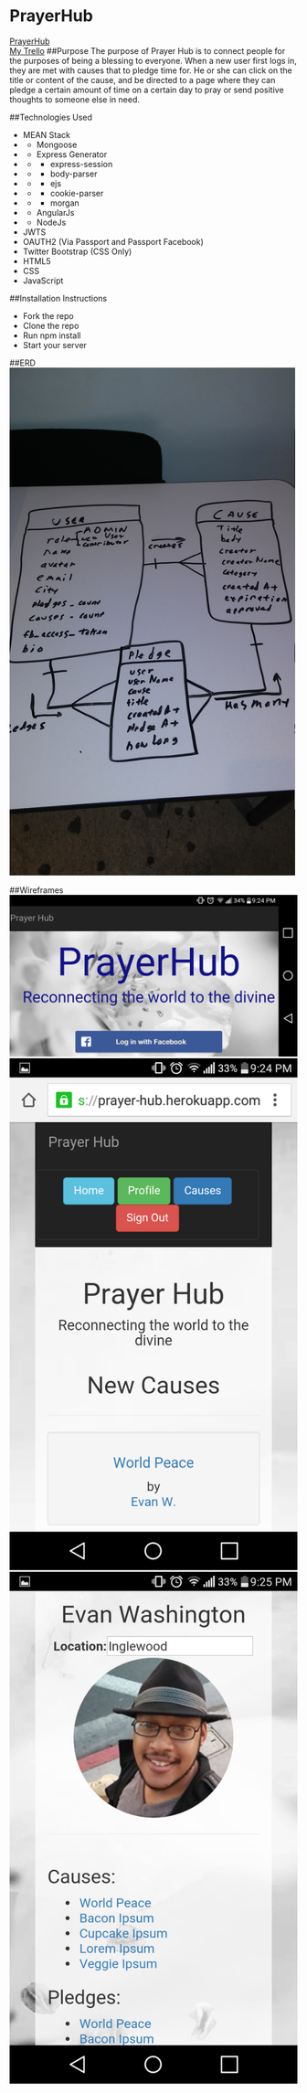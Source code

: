 # PrayerHub

<a href="https://prayer-hub.herokuapp.com">PrayerHub</a>
<br/>
<a href="https://trello.com/b/z0iWNf3j/prayer-hub">My Trello</a>
##Purpose
The purpose of Prayer Hub is to connect people for the purposes of being a blessing to everyone. When a new user first logs in, they are met with causes that to pledge time for. He or she can click on the title or content of the cause, and be directed to a page where they can pledge a certain amount of time on a certain day to pray or send positive thoughts to someone else in need.

##Technologies Used
+ MEAN Stack 
+ + Mongoose
+ + Express Generator
+ + + express-session
+ + + body-parser
+ + + ejs
+ + + cookie-parser
+ + + morgan
+ + AngularJs
+ + NodeJs
+ JWTS
+ OAUTH2 (Via Passport and Passport Facebook)
+ Twitter Bootstrap (CSS Only)
+ HTML5
+ CSS
+ JavaScript

##Installation Instructions
+ Fork the repo
+ Clone the repo
+ Run npm install
+ Start your server

##ERD
<img src="images/ERD.jpg" width="500"/>



##Wireframes
<img src="images/screenshot1.png"/>
<img src="images/screenshot2.png"/>
<img src="images/screenshot3.png"/>


